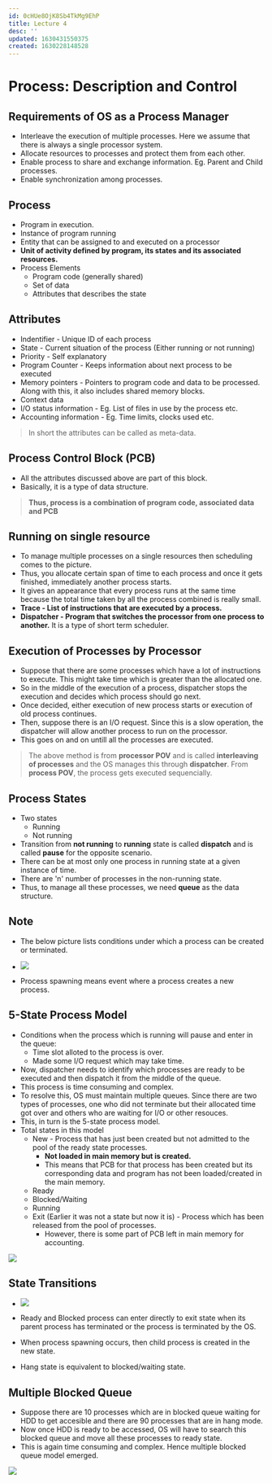 ```yaml
---
id: 0cHUe8OjK8Sb4TkMg9EhP
title: Lecture 4
desc: ''
updated: 1630431550375
created: 1630228148528
---
```


# Process: Description and Control

## Requirements of OS as a Process Manager
* Interleave the execution of multiple processes. Here we assume that there is always a single processor system.
* Allocate resources to processes and protect them from each other.
* Enable process to share and exchange information. Eg. Parent and Child processes.
* Enable synchronization among processes.

## Process
* Program in execution.
* Instance of program running
* Entity that can be assigned to and executed on a processor
* **Unit of activity defined by program, its states and its associated resources.**
* Process Elements
    * Program code (generally shared)
    * Set of data
    * Attributes that describes the state
    
## Attributes
* Indentifier - Unique ID of each process
* State - Current situation of the process (Either running or not running)
* Priority - Self explanatory
* Program Counter - Keeps information about next process to be executed
* Memory pointers - Pointers to program code and data to be processed. Along with this, it also includes shared memory blocks.
* Context data
* I/O status information - Eg. List of files in use by the process etc.
* Accounting information - Eg. Time limits, clocks used etc.

> In short the attributes can be called as meta-data.

## Process Control Block (PCB)
* All the attributes discussed above are part of this block.
* Basically, it is a type of data structure.

> **Thus, process is a combination of program code, associated data and PCB**

## Running on single resource
* To manage multiple processes on a single resources then scheduling comes to the picture.
* Thus, you allocate certain span of time to each process and once it gets finished, immediately another process starts.
* It gives an appearance that every process runs at the same time because the total time taken by all the process combined is really small.
* **Trace - List of instructions that are executed by a process.**
* **Dispatcher - Program that switches the processor from one process to another.** It is a type of short term scheduler.

## Execution of Processes by Processor
* Suppose that there are some processes which have a lot of instructions to execute. This might take time which is greater than the allocated one.
* So in the middle of the execution of a process, dispatcher stops the execution and decides which process should go next.
* Once decided, either execution of new process starts or execution of old process continues.
* Then, suppose there is an I/O request. Since this is a slow operation, the dispatcher will allow another process to run on the processor.
* This goes on and on untill all the processes are executed.

> The above method is from **processor POV** and is called **interleaving of processes** and the OS manages this through **dispatcher**. From **process POV**, the process gets executed sequencially.

## Process States
* Two states
    * Running
    * Not running
* Transition from **not running** to **running** state is called **dispatch** and is called **pause** for the opposite scenario.
* There can be at most only one process in running state at a given instance of time.
* There are 'n' number of processes in the non-running state.
* Thus, to manage all these processes, we need **queue** as the data structure.

## Note
* The below picture lists conditions under which a process can be created or terminated.
* ![](/assets/images/2021-08-29-15-16-50.png)

* Process spawning means event where a process creates a new process.

## 5-State Process Model
* Conditions when the process which is running will pause and enter in the queue:
    * Time slot alloted to the process is over.
    * Made some I/O request which may take time.
* Now, dispatcher needs to identify which processes are ready to be executed and then dispatch it from the middle of the queue.
* This process is time consuming and complex.
* To resolve this, OS must maintain multiple queues. Since there are two types of processes, one who did not terminate but their allocated time got over and others who are waiting for I/O or other resouces.
* This, in turn is the 5-state process model.
* Total states in this model
    * New - Process that has just been created but not admitted to the pool of the ready state processes.
        * **Not loaded in main memory but is created.**
        * This means that PCB for that process has been created but its corresponding data and program has not been loaded/created in the main memory.
    * Ready
    * Blocked/Waiting
    * Running
    * Exit (Earlier it was not a state but now it is) - Process which has been released from the pool of processes.
        * However, there is some part of PCB left in main memory for accounting.

![](/assets/images/2021-08-29-15-32-07.png)

## State Transitions

* ![](/assets/images/2021-08-29-15-36-29.png)

* Ready and Blocked process can enter directly to exit state when its parent process has terminated or the process is terminated by the OS.
* When process spawning occurs, then child process is created in the new state.
* Hang state is equivalent to blocked/waiting state.

## Multiple Blocked Queue
* Suppose there are 10 processes which are in blocked queue waiting for HDD to get accesible and there are 90 processes that are in hang mode.
* Now once HDD is ready to be accessed, OS will have to search this blocked queue and move all these processes to ready state.
* This is again time consuming and complex. Hence multiple blocked queue model emerged.

![](/assets/images/2021-08-29-15-48-46.png)